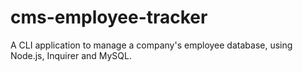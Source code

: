 # cms-employee-tracker
A CLI application to manage a company's employee database, using Node.js, Inquirer and MySQL.
